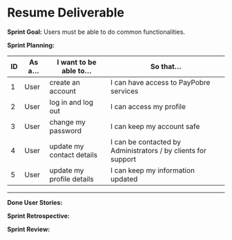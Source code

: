 # **Resume Deliverable**

**Sprint Goal:** Users must be able to do common functionalities.

**Sprint Planning:**

| ID | As a… | I want to be able to…     | So that…                                                      |
|----|-------|---------------------------|---------------------------------------------------------------|
| 1  | User  | create an account         | I can have access to PayPobre services                        |
| 2  | User  | log in and log out        | I can access my profile                                       |
| 3  | User  | change my password        | I can keep my account safe                                    |
| 4  | User  | update my contact details | I can be contacted by Administrators / by clients for support |
| 5  | User  | update my profile details | I can keep my information updated                             |

---

**Done User Stories:**

**Sprint Retrospective:**

**Sprint Review:**